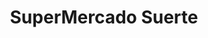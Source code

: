 ---
title: "SuperMercado Suerte"
url: /ciudad-autonoma-de-buenos-aires/supermercado-suerte/
shop: Supermarkt
---